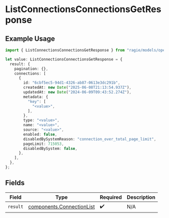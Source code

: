 # ListConnectionsConnectionsGetResponse

## Example Usage

```typescript
import { ListConnectionsConnectionsGetResponse } from "ragie/models/operations";

let value: ListConnectionsConnectionsGetResponse = {
  result: {
    pagination: {},
    connections: [
      {
        id: "6cbf5ec5-94d1-4326-ab87-0613e3dc291b",
        createdAt: new Date("2025-06-08T21:13:54.937Z"),
        updatedAt: new Date("2024-06-09T09:43:52.274Z"),
        metadata: {
          "key": [
            "<value>",
          ],
        },
        type: "<value>",
        name: "<value>",
        source: "<value>",
        enabled: false,
        disabledBySystemReason: "connection_over_total_page_limit",
        pageLimit: 715053,
        disabledBySystem: false,
      },
    ],
  },
};
```

## Fields

| Field                                                                  | Type                                                                   | Required                                                               | Description                                                            |
| ---------------------------------------------------------------------- | ---------------------------------------------------------------------- | ---------------------------------------------------------------------- | ---------------------------------------------------------------------- |
| `result`                                                               | [components.ConnectionList](../../models/components/connectionlist.md) | :heavy_check_mark:                                                     | N/A                                                                    |